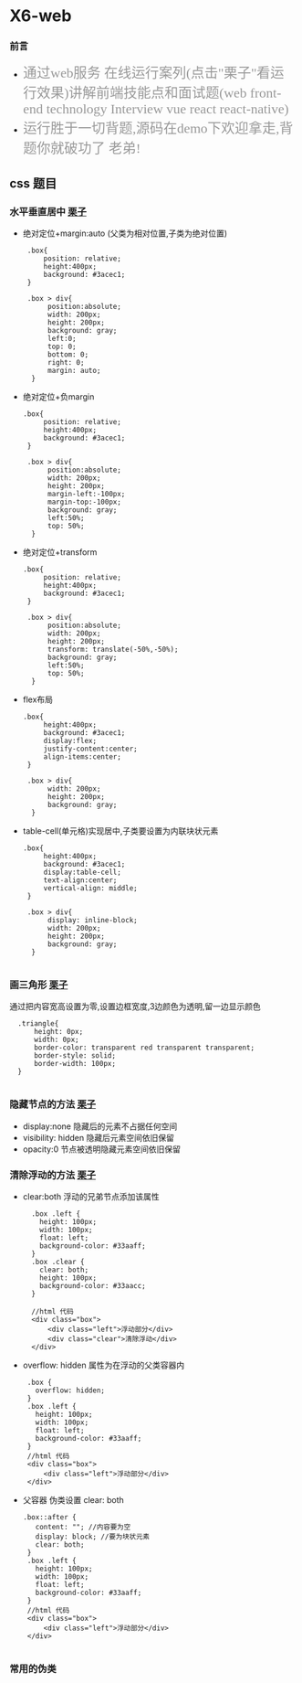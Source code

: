 # X6-web
### 前言
* <font face="黑体" color=#999 size=5>通过web服务 在线运行案列(点击"栗子"看运行效果)讲解前端技能点和面试题(web front-end technology   Interview  vue react react-native)</font>
* <font face="黑体" color=#999 size=5>运行胜于一切背题,源码在demo下欢迎拿走,背题你就破功了 老弟!</font>




## css 题目

### 水平垂直居中 [栗子](http://demo.freelancerman.cn/demo/css/horizontal_vertical_center.html)
* 绝对定位+margin:auto (父类为相对位置,子类为绝对位置)
  ```
   .box{ 
       position: relative;
       height:400px;
       background: #3acec1;
   }

   .box > div{
        position:absolute;
        width: 200px;
        height: 200px;
        background: gray;
        left:0;
        top: 0;
        bottom: 0;
        right: 0;
        margin: auto;
    }
  ```
* 绝对定位+负margin
  ```
  .box{ 
       position: relative;
       height:400px;
       background: #3acec1;
   }

   .box > div{
        position:absolute;
        width: 200px;
        height: 200px;
        margin-left:-100px;
        margin-top:-100px;
        background: gray;
        left:50%;
        top: 50%;
    }
  ``` 
* 绝对定位+transform 
  ```
  .box{ 
       position: relative;
       height:400px;
       background: #3acec1;
   }

   .box > div{
        position:absolute;
        width: 200px;
        height: 200px;
        transform: translate(-50%,-50%);
        background: gray;
        left:50%;
        top: 50%;
    }
  ``` 
* flex布局 
  ```
  .box{ 
       height:400px;
       background: #3acec1;
       display:flex;
       justify-content:center;  
       align-items:center; 
   }

   .box > div{
        width: 200px;
        height: 200px;
        background: gray;
    }
  ``` 
* table-cell(单元格)实现居中,子类要设置为内联块状元素
  ```
  .box{ 
       height:400px;
       background: #3acec1;
       display:table-cell;
       text-align:center;
       vertical-align: middle;
   }

   .box > div{
        display: inline-block;
        width: 200px;
        height: 200px;
        background: gray;
    }
   
  ``` 
### 画三角形 [栗子](http://demo.freelancerman.cn/demo/css/triangle.html)
通过把内容宽高设置为零,设置边框宽度,3边颜色为透明,留一边显示颜色
```
  .triangle{
      height: 0px;
	  width: 0px;
	  border-color: transparent red transparent transparent;
	  border-style: solid;
	  border-width: 100px;
  }
  
```
### 隐藏节点的方法 [栗子](http://demo.freelancerman.cn/demo/css/hide.html)
* display:none 隐藏后的元素不占据任何空间
* visibility: hidden 隐藏后元素空间依旧保留
* opacity:0 节点被透明隐藏元素空间依旧保留

### 清除浮动的方法 [栗子](http://demo.freelancerman.cn/demo/css/float.html)
* clear:both 浮动的兄弟节点添加该属性
  ```
    .box .left {
      height: 100px;
      width: 100px;
      float: left;
      background-color: #33aaff;
    }
    .box .clear {
      clear: both;
      height: 100px;
      background-color: #33aacc;
    }

    //html 代码
    <div class="box">
        <div class="left">浮动部分</div>
        <div class="clear">清除浮动</div>
    </div>
  ```
*  overflow: hidden 属性为在浮动的父类容器内
   ```
    .box {
      overflow: hidden;
    }
    .box .left {
      height: 100px;
      width: 100px;
      float: left;
      background-color: #33aaff;
    }
    //html 代码
    <div class="box">
        <div class="left">浮动部分</div>
    </div>
   ```
*  父容器 伪类设置 clear: both
   ```
   .box::after {
      content: ""; //内容要为空
      display: block; //要为块状元素
      clear: both;
    }
    .box .left {
      height: 100px;
      width: 100px;
      float: left;
      background-color: #33aaff;
    }
    //html 代码
    <div class="box">
        <div class="left">浮动部分</div>
    </div>
     
   ```
### 常用的伪类
